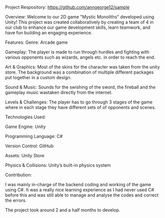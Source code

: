 Project Respository: https://github.com/anngeorge12/sample

Overview:
Welcome to our 2D game "Mystic Monoliths" developed using Unity! This project was created collaboratively by creating a team of 4 in our club to enhance our game development skills, learn teamwork, and have fun building an engaging experience.

Features:
Genre: Arcade game

Gameplay: The player is made to run through hurdles and fighting with various opponents such as wizards, angels etc. in order to reach the end.

Art & Graphics: Most of the skins for the character was taken from the unity store. The background was a combination of multiple different packages put together in a custom design.

Sound & Music: Sounds for the swishing of the sword, the fireball and the gameplay music wastaken directly from the internet.

Levels & Challenges: The player has to go through 3 stages of the game where in each stage they have different sets of of opponents and scenes.


Technologies Used:

Game Engine: Unity

Programming Language: C#

Version Control: GitHub

Assets: Unity Store

Physics & Collisions: Unity’s built-in physics system


Contribution:

I was mainly in-charge of the backend coding and working of the game using C#. It was a really nice learning experience as I had never used C# before this and was still able to manage and analyse the codes and correct the errors.


The project took around 2 and a half months to develop.
